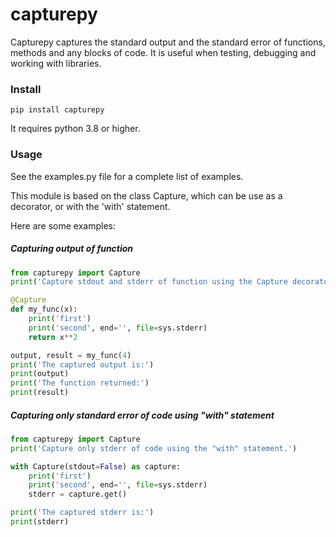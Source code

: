 # capturepy

Capturepy captures the standard output and the standard error of functions, methods and any blocks of code. It is useful when testing, debugging and working with libraries.

### Install

`pip install capturepy`

It requires python 3.8 or higher.

### Usage

See the examples.py file for a complete list of examples.

This module is based on the class Capture, which can be use as a decorator, or with the 'with' statement.

Here are some examples:

##### Capturing output of function
```python
from capturepy import Capture
print('Capture stdout and stderr of function using the Capture decorator.')

@Capture
def my_func(x):
	print('first')
	print('second', end='', file=sys.stderr)
	return x**2

output, result = my_func(4)
print('The captured output is:')
print(output)
print('The function returned:')
print(result)
```

##### Capturing only standard error of code using "with" statement
```python
from capturepy import Capture
print('Capture only stderr of code using the "with" statement.')

with Capture(stdout=False) as capture:
	print('first')
	print('second', end='', file=sys.stderr)
	stderr = capture.get()

print('The captured stderr is:')
print(stderr)
```
